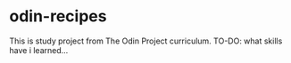 # odin-recipes
This is study project from The Odin Project curriculum. TO-DO: what skills have i learned...